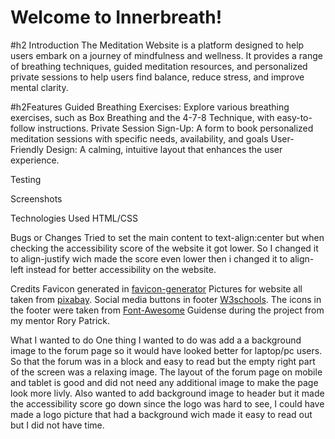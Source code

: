 # Welcome to Innerbreath!

#h2 Introduction
The Meditation Website is a platform designed to help users embark on a journey of mindfulness and wellness. It provides a range of breathing techniques, guided meditation resources, and personalized private sessions to help users find balance, reduce stress, and improve mental clarity.

#h2Features
Guided Breathing Exercises: Explore various breathing exercises, such as Box Breathing and the 4-7-8 Technique, with easy-to-follow instructions.
Private Session Sign-Up: A form to book personalized meditation sessions with specific needs, availability, and goals
User-Friendly Design: A calming, intuitive layout that enhances the user experience.

Testing

Screenshots

Technologies Used
HTML/CSS

Bugs or Changes
Tried to set the main content to text-align:center but when checking the accessibility score of the website it got lower. So I changed it to align-justify wich made the score even lower then i changed it to align-left instead for better accessibility on the website.

Credits
Favicon generated in [favicon-generator](https://www.favicon-generator.org)
Pictures for website all taken from [pixabay](https://pixabay.com/).
Social media buttons in footer [W3schools](https://www.w3schools.com/howto/howto_css_social_media_buttons.asp).
The icons in the footer were taken from [Font-Awesome](https://fontawesome.com/)
Guidense during the project from my mentor Rory Patrick.

What I wanted to do
One thing I wanted to do was add a a background image to the forum page so it would have looked better for laptop/pc users. So that the forum was in a block and easy to read but the empty right part of the screen was a relaxing image. The layout of the forum page on mobile and tablet is good and did not need any additional image to make the page look more livly. Also wanted to add background image to header but it made the accessibility score go down since the logo was hard to see, I could have made a logo picture that had a background wich made it easy to read out but I did not have time.
